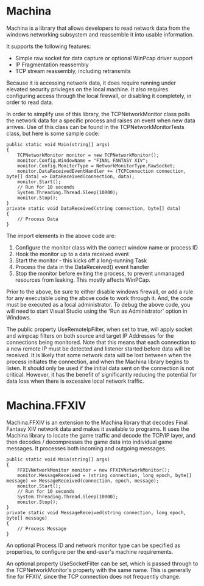 # Machina

Machina is a library that allows developers to read network data from the windows networking subsystem and reassemble it into usable information.

It supports the following features:
* Simple raw socket for data capture or optional WinPcap driver support
* IP Fragmentation reassembly
* TCP stream reassembly, including retransmits

Because it is accessing network data, it does require running under elevated security privleges on the local machine.  It also requires configuring access through the local firewall, or disabling it completely, in order to read data.

In order to simplify use of this library, the TCPNetworkMonitor class polls the network data for a specific process and raises an event when new data arrives.  Use of this class can be found in the TCPNetworkMonitorTests class, but here is some sample code:


    public static void Main(string[] args)
    {
        TCPNetworkMonitor monitor = new TCPNetworkMonitor();
        monitor.Config.WindowName = "FINAL FANTASY XIV";
        monitor.Config.MonitorType = NetworkMonitorType.RawSocket;
        monitor.DataReceivedEventHandler += (TCPConnection connection, byte[] data) => DataReceived(connection, data);
        monitor.Start();
        // Run for 10 seconds
        System.Threading.Thread.Sleep(10000);
        monitor.Stop();
    }
    private static void DataReceived(string connection, byte[] data)
    {
        // Process Data
    }

The import elements in the above code are:
1) Configure the monitor class with the correct window name or process ID
2) Hook the monitor up to a data received event
3) Start the monitor - this kicks off a long-running Task
4) Process the data in the DataReceived() event handler
5) Stop the monitor before exiting the process, to prevent unmanaged resources from leaking.  This mostly affects WinPCap.

Prior to the above, be sure to either disable windows firewall, or add a rule for any executable using the above code to work through it.  And, the code must be executed as a local administrator.  To debug the above code, you will need to start Visual Studio using the 'Run as Administrator' option in Windows.

The public property UseRemoteIpFilter, when set to true, will apply socket and winpcap filters on both source and target IP Addresses for the connections being monitored.  Note that this means that each connection to a new remote IP must be detected and listener started before data will be received.  It is likely that some network data will be lost between when the process initiates the connection, and when the Machina library begins to listen.  It should only be used if the initial data sent on the connection is not critical.  However, it has the benefit of significantly reducing the potential for data loss when there is excessive local network traffic.

# Machina.FFXIV
Machina.FFXIV is an extension to the Machina library that decodes Final Fantasy XIV network data and makes it available to programs.  It uses the Machina library to locate the game traffic and decode the TCP/IP layer, and then decodes / decompresses the game data into individual game messages.  It processes both incoming and outgoing messages.

    public static void Main(string[] args)
    {
        FFXIVNetworkMonitor monitor = new FFXIVNetworkMonitor();
        monitor.MessageReceived = (string connection, long epoch, byte[] message) => MessageReceived(connection, epoch, message);
        monitor.Start();
        // Run for 10 seconds
        System.Threading.Thread.Sleep(10000);
        monitor.Stop();
    }
    private static void MessageReceived(string connection, long epoch, byte[] message)
    {
        // Process Message
    }

An optional Process ID and network monitor type can be specified as properties, to configure per the end-user's machine requirements.

An optional property UseSocketFilter can be set, which is passed through to the TCPNetworkMonitor's property with the same name.  This is generally fine for FFXIV, since the TCP connection does not frequently change.
